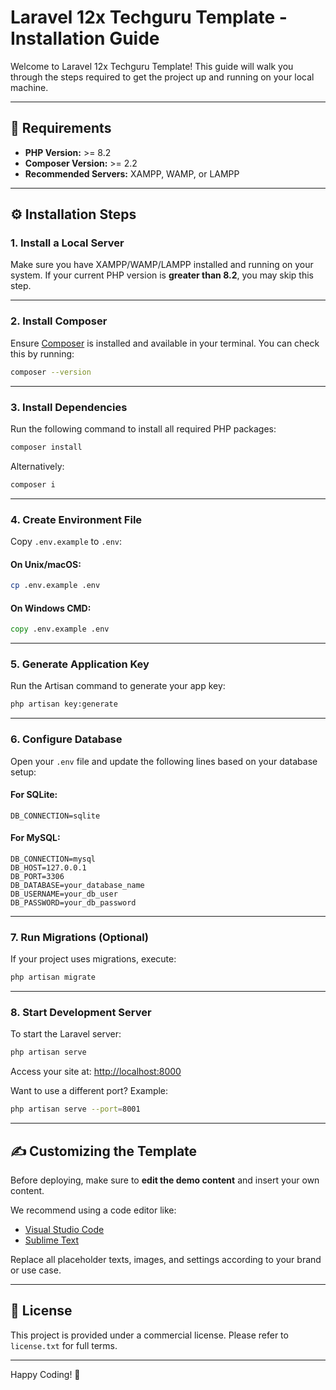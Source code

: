 # Laravel 12x Techguru Template - Installation Guide

Welcome to Laravel 12x Techguru Template! This guide will walk you through the steps required to get the project up and running on your local machine.

---

## 🧰 Requirements

- **PHP Version:** >= 8.2
- **Composer Version:** >= 2.2
- **Recommended Servers:** XAMPP, WAMP, or LAMPP

---

## ⚙️ Installation Steps

### 1. Install a Local Server

Make sure you have XAMPP/WAMP/LAMPP installed and running on your system. If your current PHP version is **greater than 8.2**, you may skip this step.

---

### 2. Install Composer

Ensure [Composer](https://getcomposer.org/) is installed and available in your terminal. You can check this by running:

```bash
composer --version
```

---

### 3. Install Dependencies

Run the following command to install all required PHP packages:

```bash
composer install
```

Alternatively:

```bash
composer i
```

---

### 4. Create Environment File

Copy `.env.example` to `.env`:

#### On Unix/macOS:

```bash
cp .env.example .env
```

#### On Windows CMD:

```cmd
copy .env.example .env
```

---

### 5. Generate Application Key

Run the Artisan command to generate your app key:

```bash
php artisan key:generate
```

---

### 6. Configure Database

Open your `.env` file and update the following lines based on your database setup:

#### For SQLite:
```env
DB_CONNECTION=sqlite
```

#### For MySQL:
```env
DB_CONNECTION=mysql
DB_HOST=127.0.0.1
DB_PORT=3306
DB_DATABASE=your_database_name
DB_USERNAME=your_db_user
DB_PASSWORD=your_db_password
```

---

### 7. Run Migrations (Optional)

If your project uses migrations, execute:

```bash
php artisan migrate
```

---

### 8. Start Development Server

To start the Laravel server:

```bash
php artisan serve
```

Access your site at: [http://localhost:8000](http://localhost:8000)

Want to use a different port? Example:

```bash
php artisan serve --port=8001
```

---

## ✍️ Customizing the Template

Before deploying, make sure to **edit the demo content** and insert your own content.

We recommend using a code editor like:

- [Visual Studio Code](https://code.visualstudio.com/)
- [Sublime Text](https://www.sublimetext.com/)

Replace all placeholder texts, images, and settings according to your brand or use case.

---

## 📄 License

This project is provided under a commercial license. Please refer to `license.txt` for full terms.

---

Happy Coding! 🚀